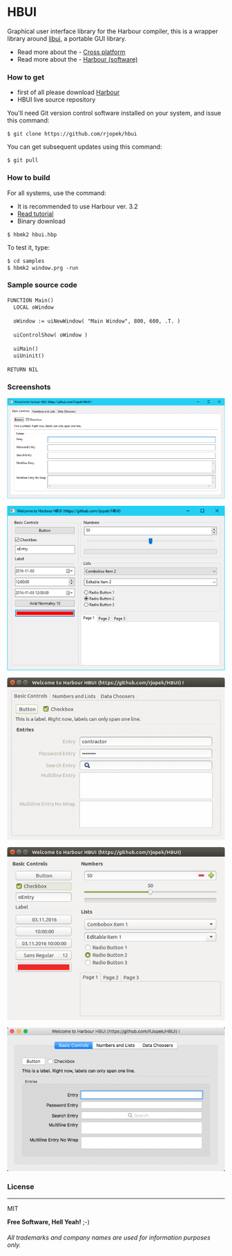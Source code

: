 # **HBUI**

Graphical user interface library for the Harbour compiler, this is a wrapper library around [libui](https://github.com/andlabs/libui), a portable GUI library.

- Read more about the - [Cross platform](https://en.wikipedia.org/wiki/Cross-platform)
- Read more about the - [Harbour (software)](https://en.wikipedia.org/wiki/Harbour_(software))

### How to get
- first of all please download [Harbour](https://github.com/harbour/core)
- HBUI live source repository

You'll need Git version control software installed on your system, and issue this command:
```
$ git clone https://github.com/rjopek/hbui
```
You can get subsequent updates using this command:

```
$ git pull
```

### How to build
For all systems, use the command:
- It is recommended to use Harbour ver. 3.2 
- [Read tutorial](https://github.com/rjopek/HBUI/blob/master/docs/tutorial/README.md)
- Binary download 

```
$ hbmk2 hbui.hbp
```
To test it, type:
```
$ cd samples
$ hbmk2 window.prg -run
```

### Sample source code
```harbour
FUNCTION Main()
  LOCAL oWindow

  oWindow := uiNewWindow( "Main Window", 800, 600, .T. )

  uiControlShow( oWindow )

  uiMain()
  uiUninit()

RETURN NIL
```

### Screenshots



![Windows](samples/window_window.gif "Windows 10 desktop")

![Windows](samples/window_window_samples_02.png "Windows 10 desktop")

![GNU/Linux](samples/window_ubuntu.gif "With family Linux Ubuntu desktop, based on GNOME")

![GNU/Linux](samples/window_ubuntu_samples_02.png "With family Linux Ubuntu desktop, based on GNOME")

![OS X](samples/window_darwin.gif "Desktop Aqua in OS X  1/3")

### License
---
MIT

**Free Software, Hell Yeah!** ;-)

###### All trademarks and company names are used for information purposes only.

